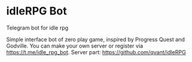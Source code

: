 # idleRPG Bot
Telegram bot for idle rpg

Simple interface bot of zero play game, inspired by Progress Quest and Godville. You can make your own server or register via https://t.me/idle_rpg_bot. Server part: https://github.com/qvant/idleRPG